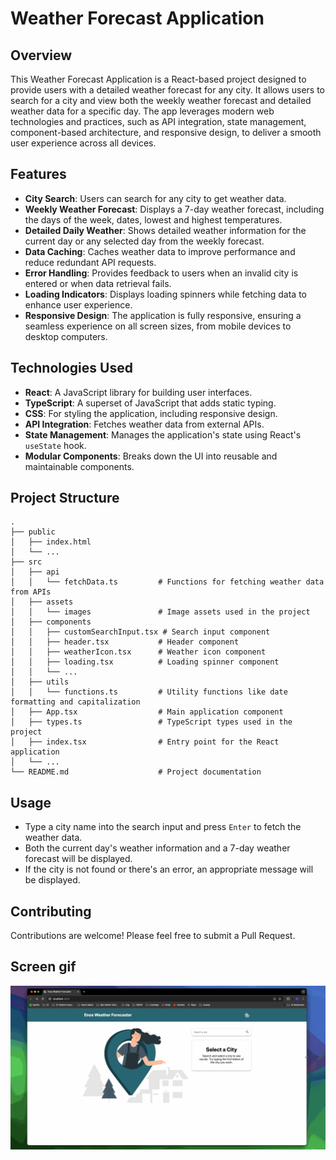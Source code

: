 # Weather Forecast Application

## Overview

This Weather Forecast Application is a React-based project designed to provide users with a detailed weather forecast for any city. It allows users to search for a city and view both the weekly weather forecast and detailed weather data for a specific day. The app leverages modern web technologies and practices, such as API integration, state management, component-based architecture, and responsive design, to deliver a smooth user experience across all devices.

## Features

- **City Search**: Users can search for any city to get weather data.
- **Weekly Weather Forecast**: Displays a 7-day weather forecast, including the days of the week, dates, lowest and highest temperatures.
- **Detailed Daily Weather**: Shows detailed weather information for the current day or any selected day from the weekly forecast.
- **Data Caching**: Caches weather data to improve performance and reduce redundant API requests.
- **Error Handling**: Provides feedback to users when an invalid city is entered or when data retrieval fails.
- **Loading Indicators**: Displays loading spinners while fetching data to enhance user experience.
- **Responsive Design**: The application is fully responsive, ensuring a seamless experience on all screen sizes, from mobile devices to desktop computers.

## Technologies Used

- **React**: A JavaScript library for building user interfaces.
- **TypeScript**: A superset of JavaScript that adds static typing.
- **CSS**: For styling the application, including responsive design.
- **API Integration**: Fetches weather data from external APIs.
- **State Management**: Manages the application's state using React's `useState` hook.
- **Modular Components**: Breaks down the UI into reusable and maintainable components.

## Project Structure

```plaintext
.
├── public
│   ├── index.html
│   └── ...
├── src
│   ├── api
│   │   └── fetchData.ts         # Functions for fetching weather data from APIs
│   ├── assets
│   │   └── images               # Image assets used in the project
│   ├── components
│   │   ├── customSearchInput.tsx # Search input component
│   │   ├── header.tsx           # Header component
│   │   ├── weatherIcon.tsx      # Weather icon component
│   │   ├── loading.tsx          # Loading spinner component
│   │   └── ...
│   ├── utils
│   │   └── functions.ts         # Utility functions like date formatting and capitalization
│   ├── App.tsx                  # Main application component
│   ├── types.ts                 # TypeScript types used in the project
│   ├── index.tsx                # Entry point for the React application
│   └── ...
└── README.md                    # Project documentation
```

## Usage

- Type a city name into the search input and press `Enter` to fetch the weather data.
- Both the current day's weather information and a 7-day weather forecast will be displayed.
- If the city is not found or there's an error, an appropriate message will be displayed.

## Contributing

Contributions are welcome! Please feel free to submit a Pull Request.

## Screen gif

![](/ewf.gif)
